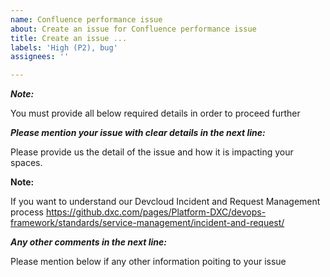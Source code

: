 ```yaml
---
name: Confluence performance issue
about: Create an issue for Confluence performance issue
title: Create an issue ...
labels: 'High (P2), bug'
assignees: ''

---
```


***Note:***

You must provide all below required details in order to proceed further

***Please mention your issue with clear details in the next line:***

Please provide us the detail of the issue and how it is impacting your spaces. 




**Note:** 

If you want to understand our Devcloud Incident and Request Management process https://github.dxc.com/pages/Platform-DXC/devops-framework/standards/service-management/incident-and-request/


***Any other comments in the next line:***

Please mention below if any other information poiting to your issue 
